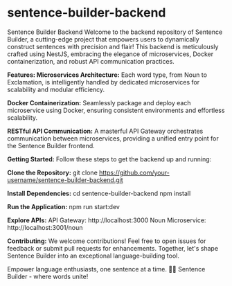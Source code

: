 # sentence-builder-backend
Sentence Builder Backend
Welcome to the backend repository of Sentence Builder, a cutting-edge project that empowers users to dynamically construct sentences with precision and flair! This backend is meticulously crafted using NestJS, embracing the elegance of microservices, Docker containerization, and robust API communication practices.

**Features:
Microservices Architecture:** Each word type, from Noun to Exclamation, is intelligently handled by dedicated microservices for scalability and modular efficiency.

**Docker Containerization:** Seamlessly package and deploy each microservice using Docker, ensuring consistent environments and effortless scalability.

**RESTful API Communication:** A masterful API Gateway orchestrates communication between microservices, providing a unified entry point for the Sentence Builder frontend.

**Getting Started:**
Follow these steps to get the backend up and running:

**Clone the Repository:**
git clone https://github.com/your-username/sentence-builder-backend.git

**Install Dependencies:**
cd sentence-builder-backend
npm install

**Run the Application:**
npm run start:dev

**Explore APIs:**
API Gateway: http://localhost:3000
Noun Microservice: http://localhost:3001/noun

**Contributing:**
We welcome contributions! Feel free to open issues for feedback or submit pull requests for enhancements. Together, let's shape Sentence Builder into an exceptional language-building tool.

Empower language enthusiasts, one sentence at a time. 📝💬 Sentence Builder - where words unite!
